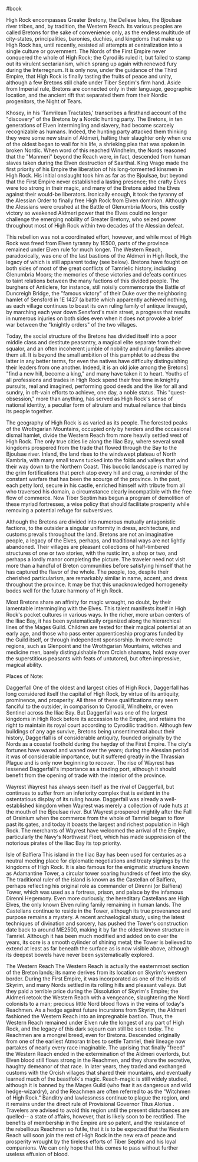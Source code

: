 #book 

High Rock encompasses Greater Bretony, the Dellese Isles, the Bjoulsae river tribes, and, by tradition, the Western Reach. Its various peoples are called Bretons for the sake of convenience only, as the endless multitude of city-states, principalities, baronies, duchies, and kingdoms that make up High Rock has, until recently, resisted all attempts at centralization into a single culture or government. The Nords of the First Empire never conquered the whole of High Rock; the Cyrodiils ruled it, but failed to stamp out its virulent sectarianism, which sprang up again with renewed fury during the Interregnum. It is only now, under the guidance of the Third Empire, that High Rock is finally tasting the fruits of peace and unity, although a few Bretons still chafe under Tiber Septim's firm hand. Aside from Imperial rule, Bretons are connected only in their language, geographic location, and the ancient rift that separated them from their Nordic progenitors, the Night of Tears.

Khosey, in his 'Tamrilean Tractates,' transcribes a firsthand account of the "discovery" of the Bretons by a Nordic hunting party. The Bretons, in ten generations of Elven intermingling and slavery, had become scarcely recognizable as humans. Indeed, the hunting party attacked them thinking they were some new strain of Aldmeri, halting their slaughter only when one of the oldest began to wail for his life, a shrieking plea that was spoken in broken Nordic. When word of this reached Windhelm, the Nords reasoned that the "Manmeri" beyond the Reach were, in fact, descended from human slaves taken during the Elven destruction of Saarthal. King Vrage made the first priority of his Empire the liberation of his long-tormented kinsmen in High Rock. His initial onslaught took him as far as the Bjoulsae, but beyond that the First Empire never established a lasting presence; the crafty Elves were too strong in their magic, and many of the Bretons aided the Elves against their would-be liberators. Ironically enough, it took the tyranny of the Alessian Order to finally free High Rock from Elven dominion. Although the Alessians were crushed at the Battle of Glenumbria Moors, this costly victory so weakened Aldmeri power that the Elves could no longer challenge the emerging nobility of Greater Bretony, who seized power throughout most of High Rock within two decades of the Alessian defeat.

This rebellion was not a coordinated effort, however, and while most of High Rock was freed from Elven tyranny by 1E500, parts of the province remained under Elven rule for much longer. The Western Reach, paradoxically, was one of the last bastions of the Aldmeri in High Rock, the legacy of which is still apparent today (see below). Bretons have fought on both sides of most of the great conflicts of Tamrielic history, including Glenumbria Moors; the memories of these victories and defeats continues to taint relations between the many factions of this divided people. The burghers of Anticlere, for instance, still noisily commemorate the Battle of Duncreigh Bridge, the "famous victory" of their Duke over the neighboring hamlet of Sensford in 1E 1427 (a battle which apparently achieved nothing, as each village continues to boast its own ruling family of antique lineage), by marching each year down Sensford's main street, a progress that results in numerous injuries on both sides even when it does not provoke a brief war between the "knightly orders" of the two villages.

Today, the social structure of the Bretons has divided itself into a poor middle class and destitute peasantry, a magical elite separate from their squalor, and an often incoherent jumble of nobility and ruling families above them all. It is beyond the small ambition of this pamphlet to address the latter in any better terms, for even the natives have difficulty distinguishing their leaders from one another. Indeed, it is an old joke among the Bretons] "find a new hill, become a king," and many have taken it to heart. Youths of all professions and trades in High Rock spend their free time in knightly pursuits, real and imagined, performing good deeds and the like for all and sundry, in oft-vain efforts to achieve, one day, a noble status. This "quest-obsession," more than anything, has served as High Rock's sense of national identity, a peculiar form of altruism and mutual reliance that binds its people together.

The geography of High Rock is as varied as its people. The forested peaks of the Wrothgarian Mountains, occupied only by herders and the occasional dismal hamlet, divide the Western Reach from more heavily settled west of High Rock. The only true cities lie along the Iliac Bay, where several small kingdoms prospered from the trade that flowed through the Bay to the Bjoulsae river. Inland, the land rises to the windswept plateau of North Kambria, with many small towns tucked into the folds and valleys that wind their way down to the Northern Coast. This bucolic landscape is marred by the grim fortifications that perch atop every hill and crag, a reminder of the constant warfare that has been the scourge of the province. In the past, each petty lord, secure in his castle, enriched himself with tribute from all who traversed his domain, a circumstance clearly incompatible with the free flow of commerce. Now Tiber Septim has begun a program of demolition of these myriad fortresses, a wise policy that should facilitate prosperity while removing a potential refuge for subversives.

Although the Bretons are divided into numerous mutually antagonistic factions, to the outsider a singular uniformity in dress, architecture, and customs prevails throughout the land. Bretons are not an imaginative people, a legacy of the Elves, perhaps, and traditional ways are not lightly abandoned. Their villages are pleasant collections of half-timbered structures of one or two stories, with the rustic inn, a shop or two, and perhaps a lordly manor completing the picture. The traveler need not visit more than a handful of Breton communities before satisfying himself that he has captured the flavor of the whole. The people, too, despite their cherished particularism, are remarkably similar in name, accent, and dress throughout the province. It may be that this unacknowledged homogeneity bodes well for the future harmony of High Rock.

Most Bretons share an affinity for magic wrought, no doubt, by their lamentable intermingling with the Elves. This talent manifests itself in High Rock's pocket cultures in various ways. In the richer, more urban centers of the Iliac Bay, it has been systematically organized along the hierarchical lines of the Mages Guild. Children are tested for their magical potential at an early age, and those who pass enter apprenticeship programs funded by the Guild itself, or through independent sponsorship. In more remote regions, such as Glenpoint and the Wrothgarian Mountains, witches and medicine men, barely distinguishable from Orcish shamans, hold sway over the superstitious peasants with feats of untutored, but often impressive, magical ability.

Places of Note:

Daggerfall
One of the oldest and largest cities of High Rock, Daggerfall has long considered itself the capital of High Rock, by virtue of its antiquity, prominence, and prosperity. All three of these qualifications may seem fanciful to the outsider, in comparison to Cyrodiil, Windhelm, or even Sentinel across the Iliac Bay. But Daggerfall was one of the largest kingdoms in High Rock before its accession to the Empire, and retains the right to maintain its royal court according to Cyrodilic tradition. Although few buildings of any age survive, Bretons being unsentimental about their history, Daggerfall is of considerable antiquity, founded originally by the Nords as a coastal foothold during the heyday of the First Empire. The city's fortunes have waxed and waned over the years; during the Alessian period it was of considerable importance, but it suffered greatly in the Thrassian Plague and is only now beginning to recover. The rise of Wayrest has lessened Daggerfall's importance as a trading port, although it should benefit from the opening of trade with the interior of the province.

Wayrest
Wayrest has always seen itself as the rival of Daggerfall, but continues to suffer from an inferiority complex that is evident in the ostentatious display of its ruling house. Daggerfall was already a well-established kingdom when Wayrest was merely a collection of rude huts at the mouth of the Bjoulsae river. But Wayrest prospered mightily after the Fall of Orsinium when the commerce from the whole of Tamriel began to flow past its gates, and today it boasts the largest and richest population in High Rock. The merchants of Wayrest have welcomed the arrival of the Empire, particularly the Navy's Northwest Fleet, which has made suppression of the notorious pirates of the Iliac Bay its top priority.

Isle of Balfiera
This island in the Iliac Bay has been used for centuries as a neutral meeting place for diplomatic negotiations and treaty signings by the kingdoms of High Rock. It is also famous for the enigmatic structure known as Adamantine Tower, a circular tower soaring hundreds of feet into the sky. The traditional ruler of the island is known as the Castellan of Balfiera, perhaps reflecting his original role as commander of Direnni (or Balfiera) Tower, which was used as a fortress, prison, and palace by the infamous Direnni Hegemony. Even more curiously, the hereditary Castellans are High Elves, the only known Elven ruling family remaining in human lands. The Castellans continue to reside in the Tower, although its true provenance and purpose remains a mystery. A recent archaelogical study, using the latest techniques of divination and sorcery, has pushed the Tower's construction date back to around ME2500, making it by far the oldest known structure in Tamriel. Although it has been much modified and added on to over the years, its core is a smooth cylinder of shining metal; the Tower is believed to extend at least as far beneath the surface as is now visible above, although its deepest bowels have never been systematically explored.

The Western Reach
The Western Reach is actually the easternmost section of the Breton lands; its name derives from its location on Skyrim's western border. During the First Empire, it was incorporated as one of the Holds of Skyrim, and many Nords settled in its rolling hills and pleasant valleys. But they paid a terrible price during the Dissolution of Skyrim's Empire; the Aldmeri retook the Western Reach with a vengeance, slaughtering the Nord colonists to a man; precious little Nord blood flows in the veins of today's Reachmen. As a hedge against future incursions from Skyrim, the Aldmeri fashioned the Western Reach into an impregnable bastion. Thus, the Western Reach remained under Elven rule the longest of any part of High Rock, and the legacy of this dark sojourn can still be seen today.
The Reachmen are a mongrel breed, even for Bretons. Descended originally from one of the earliest Atmoran tribes to settle Tamriel, their lineage now partakes of nearly every race imaginable. The uprising that finally "freed" the Western Reach ended in the extermination of the Aldmeri overlords, but Elven blood still flows strong in the Reachmen, and they share the secretive, haughty demeanor of that race. In later years, they traded and exchanged customs with the Orcish villages that shared their mountains, and eventually learned much of the beastfolk's magic. Reach-magic is still widely studied, although it is banned by the Mages Guild (who fear it as dangerous and wild hedge-wizardry), and the Reachmen are often referred to as the "Witchmen of High Rock."
Banditry and lawlessness continue to plague the region, and it remains under the direct rule of Provisional Governor Titus Alorius . Travelers are advised to avoid this region until the present disturbances are quelled-- a state of affairs, however, that is likely soon to be rectified. The benefits of membership in the Empire are so patent, and the resistance of the rebellious Reachmen so futile, that it is to be expected that the Western Reach will soon join the rest of High Rock in the new era of peace and prosperity wrought by the tireless efforts of Tiber Septim and his loyal companions. We can only hope that this comes to pass without further useless effusion of blood.